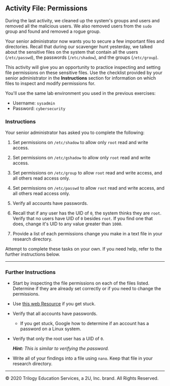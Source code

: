 ## Activity File: Permissions

During the last activity, we cleaned up the system's groups and users and removed all the malicious users. We also removed users from the `sudo` group and found and removed a rogue group.

Your senior administrator now wants you to secure a few important files and directories. Recall that during our scavenger hunt yesterday, we talked about the sensitive files on the system that contain all the users (`/etc/passwd`), the passwords (`/etc/shadow`), and the groups (`/etc/group`).

This activity will give you an opportunity to practice inspecting and setting file permissions on these sensitive files. Use the checklist provided by your senior administrator in the **Instructions** section for information on which files to inspect and modify permissions for.

You'll use the same lab environment you used in the previous exercises:
- Username: `sysadmin` 
- Password: `cybersecurity`

### Instructions

Your senior administrator has asked you to complete the following:

1.  Set permissions on `/etc/shadow` to allow only `root` read and write access.

2. Set permissions on `/etc/gshadow` to allow only `root` read and write access.

3. Set permissions on `/etc/group` to allow `root` read and write access, and all others read access only.

4. Set permissions on `/etc/passwd` to allow `root` read and write access, and all others read access only.

5. Verify all accounts have passwords.

6. Recall that if any user has the UID of `0`, the system thinks they are `root`. Verify that no users have UID of `0` besides `root`. If you find one that does, change it's UID to any value greater than `1000`.

7. Provide a list of each permissions change you make in a text file in your research directory.

Attempt to complete these tasks on your own. If you need help, refer to the further instructions below.

---

### Further Instructions

- Start by inspecting the file permissions on each of the files listed. Determine if they are already set correctly or if you need to change the permissions.

- Use [this web Resource](https://askubuntu.com/questions/518259/understanding-chmod-symbolic-notation-and-use-of-octal) if you get stuck.

- Verify that all accounts have passwords. 
    - If you get stuck, Google how to determine if an account has a password on a Linux system.

- Verify that only the root user has a UID of `0`. 
  
   _**Hint:** This is similar to verifying the password._

- Write all of your findings into a file using `nano`. Keep that file in your research directory.

---

© 2020 Trilogy Education Services, a 2U, Inc. brand. All Rights Reserved.
